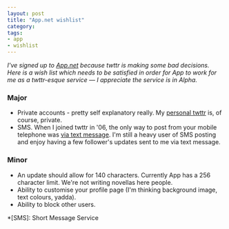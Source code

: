 ```yaml
---
layout: post
title: "App.net wishlist"
category: 
tags:
- app
- wishlist
---
```


_I've signed up to [App.net](http://app.net) because twttr is making some bad decisions. Here is a wish list which needs to be satisfied in order for App to work for me as a twttr-esque service &mdash; I appreciate the service is in Alpha._

### Major

* Private accounts - pretty self explanatory really. My [personal twttr](http://twitter.com/rey) is, of course, private.
* SMS. When I joined twttr in '06, the only way to post from your mobile telephone was [via text message](http://en.wikipedia.org/wiki/Twitter#History). I'm still a heavy user of SMS posting and enjoy having a few follower's updates sent to me via text message.

### Minor

* An update should allow for 140 characters. Currently App has a 256 character limit. We're not writing novellas here people.
* Ability to customise your profile page (I'm thinking background image, text colours, yadda).
* Ability to block other users.

*[SMS]: Short Message Service